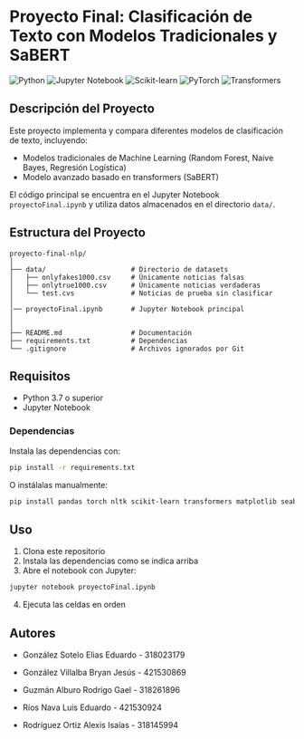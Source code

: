 
# Proyecto Final: Clasificación de Texto con Modelos Tradicionales y SaBERT

![Python](https://img.shields.io/badge/Python-3.7%2B-blue)
![Jupyter Notebook](https://img.shields.io/badge/Jupyter-Notebook-orange)
![Scikit-learn](https://img.shields.io/badge/Scikit--learn-1.0+-green)
![PyTorch](https://img.shields.io/badge/PyTorch-2.0+-red)
![Transformers](https://img.shields.io/badge/Transformers-4.0+-yellow)

## Descripción del Proyecto

Este proyecto implementa y compara diferentes modelos de clasificación de texto, incluyendo:

- Modelos tradicionales de Machine Learning (Random Forest, Naive Bayes, Regresión Logística)
- Modelo avanzado basado en transformers (SaBERT)

El código principal se encuentra en el Jupyter Notebook `proyectoFinal.ipynb` y utiliza datos almacenados en el directorio `data/`.

## Estructura del Proyecto

```
proyecto-final-nlp/
│
├── data/                     # Directorio de datasets
│   ├── onlyfakes1000.csv     # Únicamente noticias falsas
│   ├── onlytrue1000.csv      # Únicamente noticias verdaderas
│   └── test.cvs              # Noticias de prueba sin clasificar
│
│── proyectoFinal.ipynb       # Jupyter Notebook principal
│
│
├── README.md                 # Documentación
├── requirements.txt          # Dependencias
└── .gitignore                # Archivos ignorados por Git
```

## Requisitos

- Python 3.7 o superior
- Jupyter Notebook

### Dependencias

Instala las dependencias con:

```bash
pip install -r requirements.txt
```

O instálalas manualmente:

```bash
pip install pandas torch nltk scikit-learn transformers matplotlib seaborn tqdm ipykernel
```

## Uso

1. Clona este repositorio
2. Instala las dependencias como se indica arriba
3. Abre el notebook con Jupyter:

```bash
jupyter notebook proyectoFinal.ipynb
```

4. Ejecuta las celdas en orden

## Autores

* González Sotelo Elias Eduardo - 318023179
* González Villalba Bryan Jesús - 421530869

* Guzmán Alburo Rodrigo Gael - 318261896
* Ríos Nava Luis Eduardo - 421530924

* Rodríguez Ortiz Alexis Isaías - 318145994
